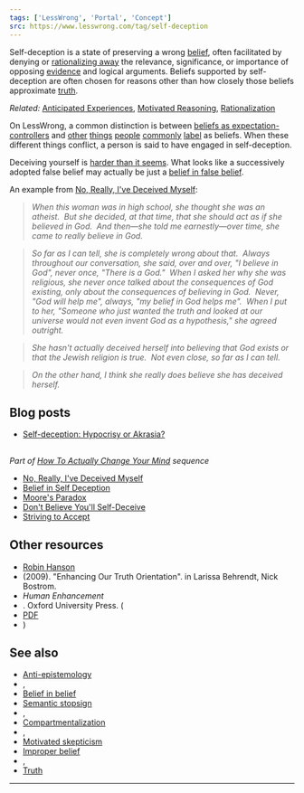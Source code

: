 ```yaml
---
tags: ['LessWrong', 'Portal', 'Concept']
src: https://www.lesswrong.com/tag/self-deception
---
```


Self-deception is a state of preserving a wrong [belief](https://lessestwrong.com/tag/belief), often facilitated by denying or [rationalizing away](https://lessestwrong.com/tag/rationalization) the relevance, significance, or importance of opposing [evidence](https://lessestwrong.com/tag/evidence) and logical arguments. Beliefs supported by self-deception are often chosen for reasons other than how closely those beliefs approximate [truth](https://lessestwrong.com/tag/truth-semantics-and-meaning).

*Related:* [Anticipated Experiences](https://www.lesswrong.com/tag/anticipated-experiences?showPostCount=true&useTagName=true), [Motivated Reasoning](https://www.lesswrong.com/tag/motivated-reasoning?showPostCount=true&useTagName=true), [Rationalization](https://www.lesswrong.com/tag/rationalization?showPostCount=true&useTagName=true)

On LessWrong, a common distinction is between [beliefs as expectation-controllers](https://www.lesswrong.com/tag/anticipated-experiences?showPostCount=false&useTagName=false) and [other](https://www.lesswrong.com/posts/dLbkrPu5STNCBLRjr/applause-lights) [things](https://www.lesswrong.com/posts/NMoLJuDJEms7Ku9XS/guessing-the-teacher-s-password) [people](https://www.lesswrong.com/s/7gRSERQZbqTuLX5re/p/CqyJzDZWvGhhFJ7dY) [commonly](https://www.lesswrong.com/s/7gRSERQZbqTuLX5re/p/RmCjazjupRGcHSm5N) [label](https://www.lesswrong.com/s/7gRSERQZbqTuLX5re/p/nYkMLFpx77Rz3uo9c) as beliefs. When these different things conflict, a person is said to have engaged in self-deception.

Deceiving yourself is [harder than it seems](https://lessestwrong.com/lw/s/belief_in_selfdeception/). What looks like a successively adopted false belief may actually be just a [belief in false belief](https://lessestwrong.com/tag/belief-in-belief).

An example from [No, Really, I've Deceived Myself](https://www.lesswrong.com/posts/rZX4WuufAPbN6wQTv/no-really-i-ve-deceived-myself):

> *When this woman was in high school, she thought she was an atheist.  But she decided, at that time, that she should act as if she believed in God.  And then—she told me earnestly—over time, she came to really believe in God.*

> *So far as I can tell, she is completely wrong about that.  Always throughout our conversation, she said, over and over, "I believe in God", never once, "There is a God."  When I asked her why she was religious, she never once talked about the consequences of God existing, only about the consequences of believing in God.  Never, "God will help me", always, "my belief in God helps me".  When I put to her, "Someone who just wanted the truth and looked at our universe would not even invent God as a hypothesis," she agreed outright.*

> *She hasn't actually deceived herself into believing that God exists or that the Jewish religion is true.  Not even close, so far as I can tell.*

> *On the other hand, I think she really does believe she has deceived herself.*

## Blog posts
- [Self-deception: Hypocrisy or Akrasia?](http://lesswrong.com/lw/h7/selfdeception_hypocrisy_or_akrasia/)

## 
*Part of *[*How To Actually Change Your Mind*](https://wiki.lesswrong.com/wiki/How_To_Actually_Change_Your_Mind)* sequence*

- [No, Really, I've Deceived Myself](http://lesswrong.com/lw/r/no_really_ive_deceived_myself/)
- [Belief in Self Deception](http://lesswrong.com/lw/s/belief_in_selfdeception)
- [Moore's Paradox](http://lesswrong.com/lw/1f/moores_paradox)
- [Don't Believe You'll Self-Deceive](http://lesswrong.com/lw/1o/dont_believe_youll_selfdeceive)
- [Striving to Accept](http://lesswrong.com/lw/1r/striving_to_accept)

## Other resources
- [Robin Hanson](https://wiki.lesswrong.com/wiki/Robin_Hanson)
-  (2009). "Enhancing Our Truth Orientation". in Larissa Behrendt, Nick Bostrom. 
- *Human Enhancement*
- . Oxford University Press. (
- [PDF](http://hanson.gmu.edu/moretrue.pdf)
- )

## See also
- [Anti-epistemology](https://wiki.lesswrong.com/wiki/Anti-epistemology)
- , 
- [Belief in belief](https://wiki.lesswrong.com/wiki/Belief_in_belief)
- [Semantic stopsign](https://wiki.lesswrong.com/wiki/Semantic_stopsign)
- , 
- [Compartmentalization](https://wiki.lesswrong.com/wiki/Compartmentalization)
- , 
- [Motivated skepticism](https://wiki.lesswrong.com/wiki/Motivated_skepticism)
- [Improper belief](https://wiki.lesswrong.com/wiki/Improper_belief)
- , 
- [Truth](https://wiki.lesswrong.com/wiki/Truth)



---


